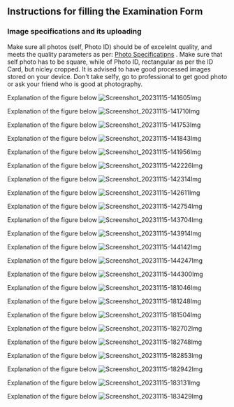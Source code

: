 ## Instructions for filling the Examination Form

### Image specifications and its uploading

Make sure all photos (self, Photo ID) should be of excelelnt quality, and meets the quality parameters as per: [Photo Specificatipns](https://gnecoe.github.io/Notices/Files/Photo.html) . Make sure that self photo has to be square, while of Photo ID, rectangular as per the ID Card, but nicley cropped. It is advised to have good processed images stored on your device. Don't take selfy, go to professional to get good photo or ask your friend who is good at photography. 

Explanation of the figure below ![Screenshot_20231115-141605Img](ExamFormImages/Screenshot_20231115-141605.jpg)


Explanation of the figure below ![Screenshot_20231115-141710Img](ExamFormImages/Screenshot_20231115-141710.jpg)


Explanation of the figure below ![Screenshot_20231115-141753Img](ExamFormImages/Screenshot_20231115-141753.jpg)


Explanation of the figure below ![Screenshot_20231115-141843Img](ExamFormImages/Screenshot_20231115-141843.jpg)


Explanation of the figure below ![Screenshot_20231115-141956Img](ExamFormImages/Screenshot_20231115-141956.jpg)


Explanation of the figure below ![Screenshot_20231115-142226Img](ExamFormImages/Screenshot_20231115-142226.jpg)


Explanation of the figure below ![Screenshot_20231115-142314Img](ExamFormImages/Screenshot_20231115-142314.jpg)


Explanation of the figure below ![Screenshot_20231115-142611Img](ExamFormImages/Screenshot_20231115-142611.jpg)


Explanation of the figure below ![Screenshot_20231115-142754Img](ExamFormImages/Screenshot_20231115-142754.jpg)


Explanation of the figure below ![Screenshot_20231115-143704Img](ExamFormImages/Screenshot_20231115-143704.jpg)


Explanation of the figure below ![Screenshot_20231115-143914Img](ExamFormImages/Screenshot_20231115-143914.jpg)


Explanation of the figure below ![Screenshot_20231115-144142Img](ExamFormImages/Screenshot_20231115-144142.jpg)


Explanation of the figure below ![Screenshot_20231115-144247Img](ExamFormImages/Screenshot_20231115-144247.jpg)


Explanation of the figure below ![Screenshot_20231115-144300Img](ExamFormImages/Screenshot_20231115-144300.jpg)


Explanation of the figure below ![Screenshot_20231115-181046Img](ExamFormImages/Screenshot_20231115-181046.jpg)


Explanation of the figure below ![Screenshot_20231115-181248Img](ExamFormImages/Screenshot_20231115-181248.jpg)


Explanation of the figure below ![Screenshot_20231115-181504Img](ExamFormImages/Screenshot_20231115-181504.jpg)


Explanation of the figure below ![Screenshot_20231115-182702Img](ExamFormImages/Screenshot_20231115-182702.jpg)


Explanation of the figure below ![Screenshot_20231115-182748Img](ExamFormImages/Screenshot_20231115-182748.jpg)


Explanation of the figure below ![Screenshot_20231115-182853Img](ExamFormImages/Screenshot_20231115-182853.jpg)


Explanation of the figure below ![Screenshot_20231115-182942Img](ExamFormImages/Screenshot_20231115-182942.jpg)


Explanation of the figure below ![Screenshot_20231115-183131Img](ExamFormImages/Screenshot_20231115-183131.jpg)


Explanation of the figure below ![Screenshot_20231115-183429Img](ExamFormImages/Screenshot_20231115-183429.jpg)





